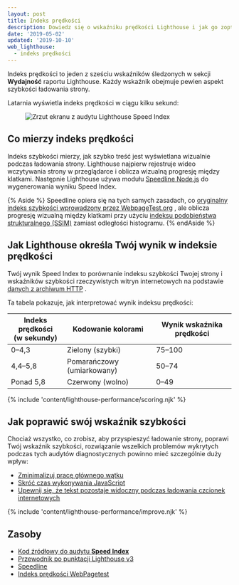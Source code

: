 ```yaml
---
layout: post
title: Indeks prędkości
description: Dowiedz się o wskaźniku prędkości Lighthouse i jak go zoptymalizować.
date: '2019-05-02'
updated: '2019-10-10'
web_lighthouse:
  - indeks prędkości
---
```


Indeks prędkości to jeden z sześciu wskaźników śledzonych w sekcji **Wydajność** raportu Lighthouse. Każdy wskaźnik obejmuje pewien aspekt szybkości ładowania strony.

Latarnia wyświetla indeks prędkości w ciągu kilku sekund:

<figure class="w-figure"><img class="w-screenshot" src="speed-index.png" alt="Zrzut ekranu z audytu Lighthouse Speed Index"></figure>

## Co mierzy indeks prędkości

Indeks szybkości mierzy, jak szybko treść jest wyświetlana wizualnie podczas ładowania strony. Lighthouse najpierw rejestruje wideo wczytywania strony w przeglądarce i oblicza wizualną progresję między klatkami. Następnie Lighthouse używa modułu [Speedline Node.js](https://github.com/paulirish/speedline) do wygenerowania wyniku Speed Index.

{% Aside %} Speedline opiera się na tych samych zasadach, co [oryginalny indeks szybkości wprowadzony przez WebpageTest.org](https://sites.google.com/a/webpagetest.org/docs/using-webpagetest/metrics/speed-index) , ale oblicza progresję wizualną między klatkami przy użyciu [indeksu podobieństwa strukturalnego (SSIM)](https://en.wikipedia.org/wiki/Structural_similarity) zamiast odległości histogramu. {% endAside %}

## Jak Lighthouse określa Twój wynik w indeksie prędkości

Twój wynik Speed Index to porównanie indeksu szybkości Twojej strony i wskaźników szybkości rzeczywistych witryn internetowych na podstawie [danych z archiwum HTTP](https://bigquery.cloud.google.com/table/httparchive:lighthouse.2019_03_01_mobile?pli=1) .

Ta tabela pokazuje, jak interpretować wynik indeksu prędkości:

<div class="w-table-wrapper">
  <table>
    <thead>
      <tr>
        <th>Indeks prędkości<br> (w sekundy)</th>
        <th>Kodowanie kolorami</th>
        <th>Wynik wskaźnika prędkości</th>
      </tr>
    </thead>
    <tbody>
      <tr>
        <td>0–4,3</td>
        <td>Zielony (szybki)</td>
        <td>75–100</td>
      </tr>
      <tr>
        <td>4,4–5,8</td>
        <td>Pomarańczowy (umiarkowany)</td>
        <td>50–74</td>
      </tr>
      <tr>
        <td>Ponad 5,8</td>
        <td>Czerwony (wolno)</td>
        <td>0–49</td>
      </tr>
    </tbody>
  </table>
</div>

{% include 'content/lighthouse-performance/scoring.njk' %}

## Jak poprawić swój wskaźnik szybkości

Chociaż wszystko, co zrobisz, aby przyspieszyć ładowanie strony, poprawi Twój wskaźnik szybkości, rozwiązanie wszelkich problemów wykrytych podczas tych audytów diagnostycznych powinno mieć szczególnie duży wpływ:

- [Zminimalizuj pracę głównego wątku](/mainthread-work-breakdown)
- [Skróć czas wykonywania JavaScript](/bootup-time)
- [Upewnij się, że tekst pozostaje widoczny podczas ładowania czcionek internetowych](/font-display)

{% include 'content/lighthouse-performance/improve.njk' %}

## Zasoby

- [Kod źródłowy do audytu **Speed Index**](https://github.com/GoogleChrome/lighthouse/blob/master/lighthouse-core/audits/metrics/speed-index.js)
- [Przewodnik po punktacji Lighthouse v3](https://developers.google.com/web/tools/lighthouse/v3/scoring)
- [Speedline](https://github.com/paulirish/speedline)
- [Indeks prędkości WebPagetest](https://sites.google.com/a/webpagetest.org/docs/using-webpagetest/metrics/speed-index)

